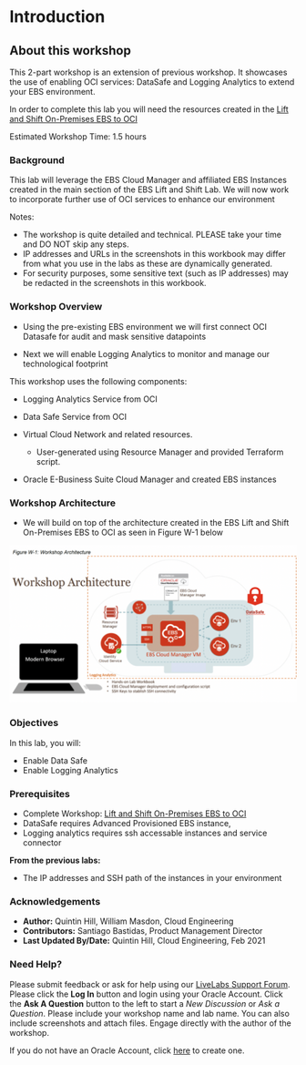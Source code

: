 # Introduction

## About this workshop

This 2-part workshop is an extension of previous workshop. It showcases the use of enabling OCI services: DataSafe and Logging Analytics to extend your EBS environment.

In order to complete this lab you will need the resources created in the [Lift and Shift On-Premises EBS to OCI](https://apexapps.oracle.com/pls/apex/dbpm/r/livelabs/view-workshop?wid=672&clear=180&session=5980193088668)

Estimated Workshop Time: 1.5 hours

### **Background**

This lab will leverage the EBS Cloud Manager and affiliated EBS Instances created in the main section of the EBS Lift and Shift Lab. We will now work to incorporate further use of OCI services to enhance our environment

Notes:

* The workshop is quite detailed and technical. PLEASE take your time and DO NOT skip any steps.
* IP addresses and URLs in the screenshots in this workbook may differ from what you use in the labs as these are dynamically generated.
* For security purposes, some sensitive text (such as IP addresses) may be redacted in the screenshots in this workbook.

### Workshop Overview

* Using the pre-existing EBS environment we will first connect OCI Datasafe for audit and mask sensitive datapoints

* Next we will enable Logging Analytics to monitor and manage our technological footprint

This workshop uses the following components: 

* Logging Analytics Service from OCI

* Data Safe Service from OCI

* Virtual Cloud Network and related resources.
    - User-generated using Resource Manager and provided Terraform script.

* Oracle E-Business Suite Cloud Manager and created EBS instances

### Workshop Architecture

* We will build on top of the architecture created in the EBS Lift and Shift On-Premises EBS to OCI as seen in Figure W-1 below

![](./images/architecture.png " ")

### Objectives

In this lab, you will:
* Enable Data Safe
* Enable Logging Analytics

### **Prerequisites**

* Complete Workshop: [Lift and Shift On-Premises EBS to OCI](https://apexapps.oracle.com/pls/apex/dbpm/r/livelabs/view-workshop?wid=672&clear=180&session=5980193088668)
* DataSafe requires Advanced Provisioned EBS instance, 
* Logging analytics requires ssh accessable instances and service connector

**From the previous labs:**

* The IP addresses and SSH path of the instances in your environment

### Acknowledgements

* **Author:** Quintin Hill, William Masdon, Cloud Engineering
* **Contributors:** Santiago Bastidas, Product Management Director
* **Last Updated By/Date:** Quintin Hill, Cloud Engineering, Feb 2021

### Need Help?
Please submit feedback or ask for help using our [LiveLabs Support Forum](https://community.oracle.com/tech/developers/categories/ebs-on-oci-automation). Please click the **Log In** button and login using your Oracle Account. Click the **Ask A Question** button to the left to start a *New Discussion* or *Ask a Question*.  Please include your workshop name and lab name.  You can also include screenshots and attach files.  Engage directly with the author of the workshop.

If you do not have an Oracle Account, click [here](https://profile.oracle.com/myprofile/account/create-account.jspx) to create one. 
